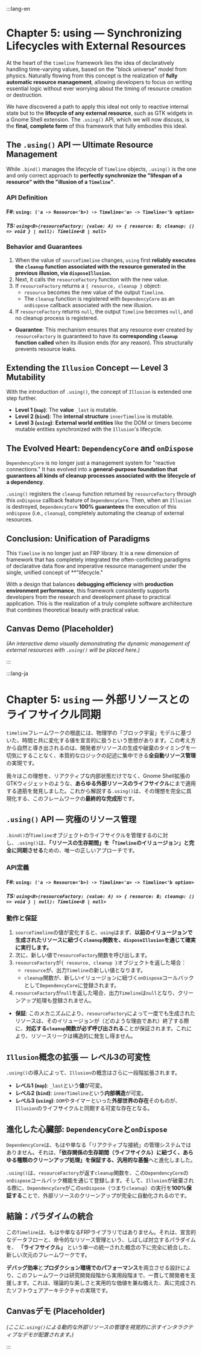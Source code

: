 :::lang-en

# Chapter 5: using — Synchronizing Lifecycles with External Resources

At the heart of the `timeline` framework lies the idea of declaratively handling time-varying values, based on the "block universe" model from physics. Naturally flowing from this concept is the realization of **fully automatic resource management**, allowing developers to focus on writing essential logic without ever worrying about the timing of resource creation or destruction.

We have discovered a path to apply this ideal not only to reactive internal state but to the **lifecycle of any external resource**, such as GTK widgets in a Gnome Shell extension. The `.using()` API, which we will now discuss, is the **final, complete form** of this framework that fully embodies this ideal.

## The `.using()` API — Ultimate Resource Management

While `.bind()` manages the lifecycle of `Timeline` objects, `.using()` is the one and only correct approach to **perfectly synchronize the "lifespan of a resource" with the "illusion of a `Timeline`"**.

### API Definition

#### **F\#**: `using: ('a -> Resource<'b>) -> Timeline<'a> -> Timeline<'b option>`

##### TS: `using<B>(resourceFactory: (value: A) => { resource: B; cleanup: () => void } | null): Timeline<B | null>`

### Behavior and Guarantees

1.  When the value of `sourceTimeline` changes, `using` first **reliably executes the `cleanup` function associated with the resource generated in the previous illusion, via `disposeIllusion`.**
2.  Next, it calls the `resourceFactory` function with the new value.
3.  If `resourceFactory` returns a `{ resource, cleanup }` object:
      - `resource` becomes the new value of the output `Timeline`.
      - The `cleanup` function is registered with `DependencyCore` as an `onDispose` callback associated with the new illusion.
4.  If `resourceFactory` returns `null`, the output `Timeline` becomes `null`, and no cleanup process is registered.

<!-- end list -->

- **Guarantee**: This mechanism ensures that any resource ever created by `resourceFactory` is guaranteed to have its **corresponding `cleanup` function called** when its illusion ends (for any reason). This structurally prevents resource leaks.

## Extending the `Illusion` Concept — Level 3 Mutability

With the introduction of `.using()`, the concept of `Illusion` is extended one step further.

- **Level 1 (`map`)**: The **value** `_last` is mutable.
- **Level 2 (`bind`)**: The **internal structure** `innerTimeline` is mutable.
- **Level 3 (`using`)**: **External world entities** like the DOM or timers become mutable entities synchronized with the `Illusion`'s lifecycle.

## The Evolved Heart: `DependencyCore` and `onDispose`

`DependencyCore` is no longer just a management system for "reactive connections." It has evolved into a **general-purpose foundation that guarantees all kinds of cleanup processes associated with the lifecycle of a dependency**.

`.using()` registers the `cleanup` function returned by `resourceFactory` through this `onDispose` callback feature of `DependencyCore`. Then, when an `Illusion` is destroyed, `DependencyCore` **100% guarantees** the execution of this `onDispose` (i.e., `cleanup`), completely automating the cleanup of external resources.

## Conclusion: Unification of Paradigms

This `Timeline` is no longer just an FRP library. It is a new dimension of framework that has completely integrated the often-conflicting paradigms of declarative data flow and imperative resource management under the single, unified concept of **"lifecycle."

With a design that balances **debugging efficiency** with **production environment performance**, this framework consistently supports developers from the research and development phase to practical application. This is the realization of a truly complete software architecture that combines theoretical beauty with practical value.

## Canvas Demo (Placeholder)

*(An interactive demo visually demonstrating the dynamic management of external resources with `.using()` will be placed here.)*

:::

:::lang-ja

# Chapter 5: `using` — 外部リソースとのライフサイクル同期

`timeline`フレームワークの根底には、物理学の「ブロック宇宙」モデルに基づいた、時間と共に変化する値を宣言的に扱うという思想があります。この考え方から自然と導き出されるのは、開発者がリソースの生成や破棄のタイミングを一切気にすることなく、本質的なロジックの記述に集中できる**全自動リソース管理**の実現です。

我々はこの理想を、リアクティブな内部状態だけでなく、Gnome Shell拡張のGTKウィジェットのような、**あらゆる外部リソースのライフサイクル**にまで適用する道筋を発見しました。これから解説する`.using()`は、その理想を完全に具現化する、このフレームワークの**最終的な完成形**です。

## `.using()` API — 究極のリソース管理

`.bind()`が`Timeline`オブジェクトのライフサイクルを管理するのに対し、`.using()`は、**「リソースの生存期間」を「`Timeline`のイリュージョン」と完全に同期させる**ための、唯一の正しいアプローチです。

### API定義

#### **F\#**: `using: ('a -> Resource<'b>) -> Timeline<'a> -> Timeline<'b option>`

##### TS: `using<B>(resourceFactory: (value: A) => { resource: B; cleanup: () => void } | null): Timeline<B | null>`


### 動作と保証

1.  `sourceTimeline`の値が変化すると、`using`はまず、**以前のイリュージョンで生成されたリソースに紐づく`cleanup`関数を、`disposeIllusion`を通じて確実に実行します。**
2.  次に、新しい値で`resourceFactory`関数を呼び出します。
3.  `resourceFactory`が`{ resource, cleanup }`オブジェクトを返した場合：
      - `resource`が、出力`Timeline`の新しい値となります。
      - `cleanup`関数が、新しいイリュージョンに紐づく`onDispose`コールバックとして`DependencyCore`に登録されます。
4.  `resourceFactory`が`null`を返した場合、出力`Timeline`は`null`となり、クリーンアップ処理も登録されません。

<!-- end list -->

- **保証**: このメカニズムにより、`resourceFactory`によって一度でも生成されたリソースは、そのイリュージョンが（どのような理由であれ）終了する際に、**対応する`cleanup`関数が必ず呼び出される**ことが保証されます。これにより、リソースリークは構造的に発生し得ません。

## `Illusion`概念の拡張 — レベル3の可変性

`.using()`の導入によって、`Illusion`の概念はさらに一段階拡張されます。

- **レベル1 (`map`)**: `_last`という**値**が可変。
- **レベル2 (`bind`)**: `innerTimeline`という**内部構造**が可変。
- **レベル3 (`using`)**: `DOM`やタイマーといった**外部世界の存在**そのものが、`Illusion`のライフサイクルと同期する可変な存在となる。

## 進化した心臓部: `DependencyCore`と`onDispose`

`DependencyCore`は、もはや単なる「リアクティブな接続」の管理システムではありません。それは、**「依存関係の生存期間（ライフサイクル）に紐づく、あらゆる種類のクリーンアップ処理」を保証する、汎用的な基盤**へと進化しました。

`.using()`は、`resourceFactory`が返す`cleanup`関数を、この`DependencyCore`の`onDispose`コールバック機能を通じて登録します。そして、`Illusion`が破棄される際に、`DependencyCore`がこの`onDispose`（つまり`cleanup`）の実行を**100%保証する**ことで、外部リソースのクリーンアップが完全に自動化されるのです。

## 結論：パラダイムの統合

この`Timeline`は、もはや単なるFRPライブラリではありません。それは、宣言的なデータフローと、命令的なリソース管理という、しばしば対立するパラダイムを、 **「ライフサイクル」** という単一の統一された概念の下に完全に統合した、新しい次元のフレームワークです。

**デバッグ効率**と**プロダクション環境でのパフォーマンス**を両立させる設計により、このフレームワークは研究開発段階から実用段階まで、一貫して開発者を支援します。これは、理論的な美しさと実用的な価値を兼ね備えた、真に完成されたソフトウェアアーキテクチャの実現です。

## Canvasデモ (Placeholder)

*(ここに`.using()`による動的な外部リソースの管理を視覚的に示すインタラクティブなデモが配置されます。)*

:::